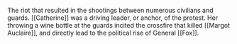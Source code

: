 The riot that resulted in the shootings between numerous civilians and guards. [[Catherine]] was a driving leader, or anchor, of the protest. Her throwing a wine bottle at the guards incited the crossfire that killed [[Margot Auclaire]], and directly lead to the political rise of General [[Fox]]. 